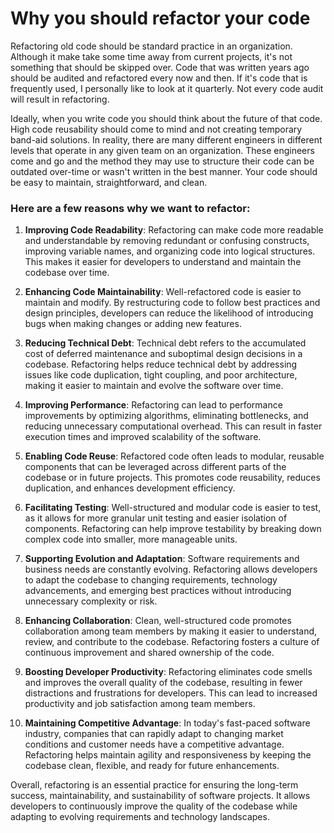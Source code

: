 # Why you should refactor your code

Refactoring old code should be standard practice in an organization. Although it make take some time away from current projects, it's not something that should be skipped over. Code that was written years ago should be audited and refactored every now and then. 
If it's code that is frequently used, I personally like to look at it quarterly. Not every code audit will result in refactoring. 

Ideally, when you write code you should think about the future of that code. High code reusability should come to mind and not creating temporary band-aid solutions. In reality, there are many different engineers in different levels that operate in any given team on an organization. These engineers come and go 
and the method they may use to structure their code can be outdated over-time or wasn't written in the best manner. Your code should be easy to maintain, straightforward, and clean. 

### Here are a few reasons why we want to refactor:

1. **Improving Code Readability**: Refactoring can make code more readable and understandable by removing redundant or confusing constructs, improving variable names, and organizing code into logical structures. This makes it easier for developers to understand and maintain the codebase over time.

2. **Enhancing Code Maintainability**: Well-refactored code is easier to maintain and modify. By restructuring code to follow best practices and design principles, developers can reduce the likelihood of introducing bugs when making changes or adding new features.

3. **Reducing Technical Debt**: Technical debt refers to the accumulated cost of deferred maintenance and suboptimal design decisions in a codebase. Refactoring helps reduce technical debt by addressing issues like code duplication, tight coupling, and poor architecture, making it easier to maintain and evolve the software over time.

4. **Improving Performance**: Refactoring can lead to performance improvements by optimizing algorithms, eliminating bottlenecks, and reducing unnecessary computational overhead. This can result in faster execution times and improved scalability of the software.

5. **Enabling Code Reuse**: Refactored code often leads to modular, reusable components that can be leveraged across different parts of the codebase or in future projects. This promotes code reusability, reduces duplication, and enhances development efficiency.

6. **Facilitating Testing**: Well-structured and modular code is easier to test, as it allows for more granular unit testing and easier isolation of components. Refactoring can help improve testability by breaking down complex code into smaller, more manageable units.

7. **Supporting Evolution and Adaptation**: Software requirements and business needs are constantly evolving. Refactoring allows developers to adapt the codebase to changing requirements, technology advancements, and emerging best practices without introducing unnecessary complexity or risk.

8. **Enhancing Collaboration**: Clean, well-structured code promotes collaboration among team members by making it easier to understand, review, and contribute to the codebase. Refactoring fosters a culture of continuous improvement and shared ownership of the code.

9. **Boosting Developer Productivity**: Refactoring eliminates code smells and improves the overall quality of the codebase, resulting in fewer distractions and frustrations for developers. This can lead to increased productivity and job satisfaction among team members.

10. **Maintaining Competitive Advantage**: In today's fast-paced software industry, companies that can rapidly adapt to changing market conditions and customer needs have a competitive advantage. Refactoring helps maintain agility and responsiveness by keeping the codebase clean, flexible, and ready for future enhancements.

Overall, refactoring is an essential practice for ensuring the long-term success, maintainability, and sustainability of software projects. It allows developers to continuously improve the quality of the codebase while adapting to evolving requirements and technology landscapes.
